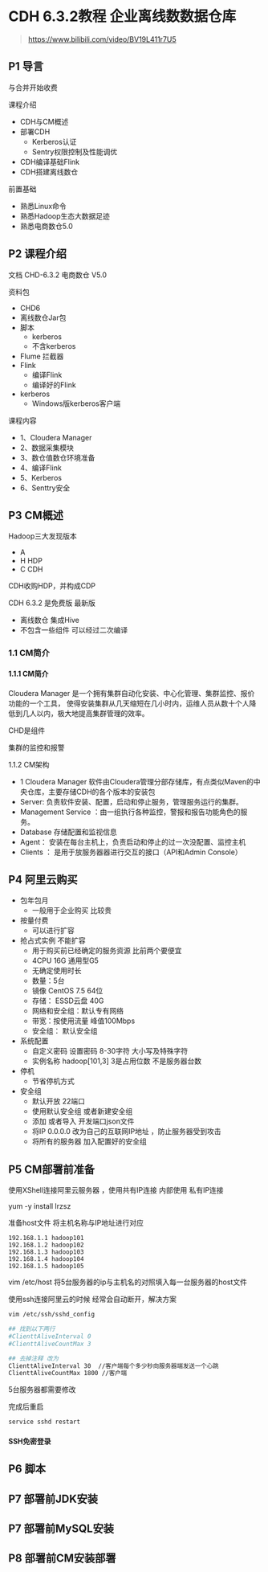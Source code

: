 # CDH 6.3.2教程  企业离线数数据仓库
> https://www.bilibili.com/video/BV19L411r7U5

## P1 导言
与合并开始收费

课程介绍
- CDH与CM概述
- 部署CDH 
  - Kerberos认证
  - Sentry权限控制及性能调优
- CDH编译基础Flink  
- CDH搭建离线数仓

前置基础
- 熟悉Linux命令
- 熟悉Hadoop生态大数据足迹
- 熟悉电商数仓5.0


## P2 课程介绍
文档
CHD-6.3.2
电商数仓 V5.0

资料包
- CHD6
- 离线数仓Jar包
- 脚本 
  - kerberos
  - 不含kerberos
- Flume 拦截器
- Flink
  - 编译Flink
  - 编译好的Flink
- kerberos
  - Windows版kerberos客户端

课程内容
- 1、Cloudera Manager
- 2、数据采集模块
- 3、数仓值数仓环境准备
- 4、编译Flink
- 5、Kerberos
- 6、Senttry安全

## P3 CM概述
Hadoop三大发现版本
- A 
- H HDP  
- C CDH

CDH收购HDP，并构成CDP

CDH 6.3.2 是免费版 最新版
- 离线数仓 集成Hive 
- 不包含一些组件 可以经过二次编译

### 1.1 CM简介
#### 1.1.1 CM简介
Cloudera Manager 是一个拥有集群自动化安装、中心化管理、集群监控、报价功能的一个工具，
使得安装集群从几天缩短在几小时内，运维人员从数十个人降低到几人以内，极大地提高集群管理的效率。


CHD是组件

集群的监控和报警

1.1.2 CM架构
- 1 Cloudera Manager 软件由Cloudera管理分部存储库，有点类似Maven的中央仓库，主要存储CDH的各个版本的安装包
- Server: 负责软件安装、配置，启动和停止服务，管理服务运行的集群。
- Management Service ：由一组执行各种监控，警报和报告功能角色的服务。
- Database 存储配置和监视信息 
- Agent： 安装在每台主机上，负责启动和停止的过一次没配置、监控主机
- Clients ： 是用于放服务器器进行交互的接口（API和Admin Console）

## P4 阿里云购买
- 包年包月
  - 一般用于企业购买 比较贵
- 按量付费
  - 可以进行扩容
- 抢占式实例 不能扩容 
  - 用于购买前已经确定的服务资源 比前两个要便宜
  - 4CPU  16G  通用型G5
  - 无确定使用时长
  - 数量：5台
  - 镜像 CentOS 7.5  64位
  - 存储： ESSD云盘 40G
  - 网络和安全组：默认专有网络
  - 带宽：按使用流量  峰值100Mbps
  - 安全组： 默认安全组
- 系统配置
  - 自定义密码  设置密码 8-30字符 大小写及特殊字符
  - 实例名称 hadoop[101,3]  3是占用位数 不是服务器台数
- 停机
  - 节省停机方式
- 安全组
  - 默认开放 22端口
  - 使用默认安全组 或者新建安全组 
  - 添加 或者导入 开发端口json文件
  - 将IP 0.0.0.0 改为自己的互联网IP地址 ，防止服务器受到攻击
  - 将所有的服务器 加入配置好的安全组
  
## P5 CM部署前准备

使用XShell连接阿里云服务器 ，使用共有IP连接
内部使用 私有IP连接

yum -y install lrzsz

准备host文件 将主机名称与IP地址进行对应

```text
192.168.1.1 hadoop101
192.168.1.2 hadoop102
192.168.1.3 hadoop103
192.168.1.4 hadoop104
192.168.1.5 hadoop105
```

vim  /etc/host 
将5台服务器的ip与主机名的对照填入每一台服务器的host文件

使用ssh连接阿里云的时候 经常会自动断开，解决方案
```bash
vim /etc/ssh/sshd_config

## 找到以下两行
#ClienttAliveInterval 0
#ClienttAliveCountMax 3

## 去掉注释 改为
ClienttAliveInterval 30  //客户端每个多少秒向服务器端发送一个心跳
ClienttAliveCountMax 1800 //客户端
```
5台服务器都需要修改

完成后重启
```bash
service sshd restart

```

#### SSH免密登录

## P6 脚本

## P7 部署前JDK安装

## P7 部署前MySQL安装

## P8 部署前CM安装部署